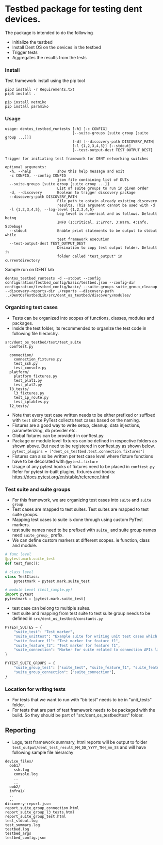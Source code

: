 # Testbed package for testing dent devices.

The package is intended to do the following

- Initialize the testbed
- Install Dent OS on the devices in the testbed
- Trigger tests
- Aggregates the results from the tests

### Install
Test framework install using the pip tool

```Shell
pip3 install -r Requirements.txt
pip3 install .

pip install netmiko
pip install paramiko
```

### Usage

```code
usage: dentos_testbed_runtests [-h] [-c CONFIG]
                               [--suite-groups [suite group [suite group ...]]]
                               [-d] [--discovery-path DISCOVERY_PATH]
                               [-l {1,2,3,4,5}] [--stdout]
                               [--test-output-dest TEST_OUTPUT_DEST]

Trigger for initiating test framework for DENT networking switches

optional arguments:
  -h, --help            show this help message and exit
  -c CONFIG, --config CONFIG
                        json file containing list of DUTs
  --suite-groups [suite group [suite group ...]]
                        List of suite groups to run in given order
  -d, --discovery       Boolean to trigger discovery package
  --discovery-path DISCOVERY_PATH
                        File path to obtain already existing discovery
                        results. This argument cannot be used with -d
  -l {1,2,3,4,5}, --log-level {1,2,3,4,5}
                        Log level is numerical and as follows. Default being
                        INFO (1:Critical, 2:Error, 3:Warn, 4:Info, 5:Debug)
  --stdout              Enable print statements to be output to stdout while
                        test framework execution
  --test-output-dest TEST_OUTPUT_DEST
                        Desination to copy test output folder. Default is
                        folder called "test_output" in currentdirectory
```

Sample run on DENT lab

```Shell
dentos_testbed_runtests -d --stdout --config configuration/testbed_config/basic/testbed.json --config-dir configuration/testbed_config/basic/ --suite-groups suite_group_cleanup --discovery-reports-dir ./reports --discovery-path ../DentOsTestbedLib/src/dent_os_testbed/discovery/modules/
```

### Organizing test cases
- Tests can be organized into scopes of functions, classes, modules and packages.
- Inside the test folder, its recommended to organize the test code in following file hierarchy.

```code
src/dent_os_testbed/test/test_suite
  conftest.py

  connection/
    connection_fixtures.py
    test_ssh.py
    test_console.py
  platform/
    platform_fixtures.py
    test_plat1.py
    test_plat2.py
  l3_tests/
    l3_fixtures.py
    test_ip_route.py
    test_iptables.py
  l2_tests/
```

 - Note  that every test case written needs to be either prefixed or suffixed with `test` since PyTest collects test cases based on the naming.
 - Fixtures are a good way to write setup, cleanup, data injections, parameterizing, db provider etc.
 - Global fixtures can be provided in conftest.py
 - Package or module level fixtures can be defined in respective folders as shown above. But need to be registered in conftest.py as shown below.
   `pytest_plugins = ["dent_os_testbed.test.connection.fixtures"]`
 - Fixtures can also be written per test case level where fixture functions have to be decorated with `@pytest.fixture`
 - Usage of any pytest hooks of fixtures need to be placed in `conftest.py`
   Refer for pytest in-built plugins, fixtures and hooks: https://docs.pytest.org/en/stable/reference.html

### Test suite and suite groups
- For this framework, we are organizing test cases into `suite` and `suite group`
- Test cases are mapped to test suites. Test suites are mapped to test suite groups.
- Mapping test cases to suite is done through using custom PyTest markers.
- test suite names need to be prefixed with `suite_` and suite group names need `suite_group_` prefix.
- We can define custom markers at different scopes. ie function, class and module.

```python
# func level
@pytest.mark.suite_test
def test_func():

# class level
class TestClass:
    pytestmark = pytest.mark.suite_test

# module level (test_sample.py)
import pytest
pytestmark = [pytest.mark.suite_test]
```

- test case can belong to multiple suites.
- test suite and mapping from test suite to test suite group needs to be defined in `src/dent_os_testbed/constants.py`

```python
PYTEST_SUITES = {
    "suite_test": "Test marker",
    "suite_unittest": "Example suite for writing unit test cases which are run during bb",
    "suite_feature_f1": "Test marker for feature f1",
    "suite_feature_f2": "Test marker for feature f1",
    "suite_connection": "Marker for suite related to connection APIs like ssh, serial",
}

PYTEST_SUITE_GROUPS = {
    "suite_group_test": ["suite_test", "suite_feature_f1", "suite_feature_f2"],
    "suite_group_connection": ["suite_connection"],
}
```


### Location for writing tests
- For tests that we want to run with "bb test" needs to be in "unit_tests" folder.
- For tests that are part of test framework needs to be packaged with the build. So they should be part of "src/dent_os_testbed/test" folder.

## Reporting
- Logs, test framework summary, html reports will be output to folder `test_output/dent_test_result_MM_DD_YYYY_THH_mm_SS` and will have following sample file hierarchy

```code
device_files/
  oob1/
    ssh.log
    console.log
    ..
    ..
  oob2/
  infra1/
  ..
  ..
discovery-report.json
report_suite_group_connection.html
report_suite_group_l3_tests.html
report_suite_group_test.html
test_stdout.log
test_summary.log
testbed.log
testbed_args
testbed_config.json
```
